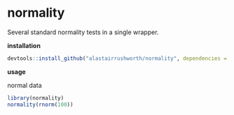 # normality
Several standard normality tests in a single wrapper.

__installation__ 

```r
devtools::install_github("alastairrushworth/normality", dependencies = T)
```

__usage__

normal data

```r
library(normality)
normality(rnorm(100))
```

